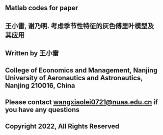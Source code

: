 
## Matlab codes for paper 
## 王小雷, 谢乃明. 考虑季节性特征的灰色傅里叶模型及其应用

## Written by 王小雷

## College of Economics and Management, Nanjing University of Aeronautics and Astronautics, Nanjing 210016, China

## Please contact wangxiaolei0721@nuaa.edu.cn if you have any questions

## Copyright 2022, All Rights Reserved

